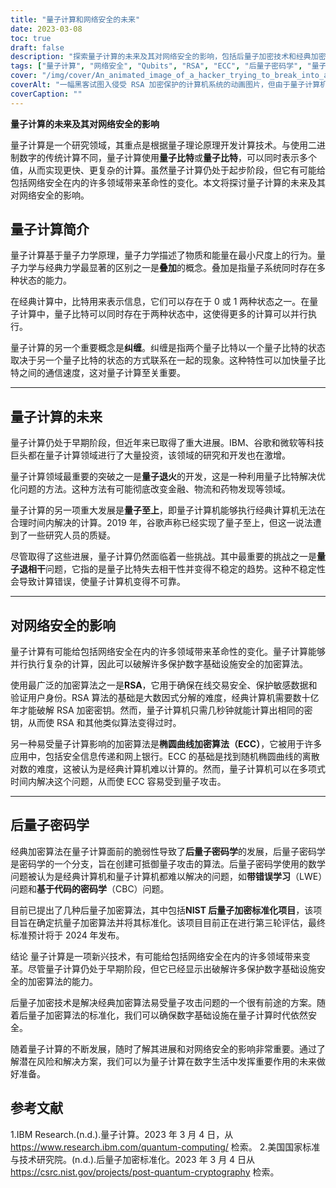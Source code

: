 ```yaml
---
title: "量子计算和网络安全的未来"
date: 2023-03-08
toc: true
draft: false
description: "探索量子计算的未来及其对网络安全的影响，包括后量子加密技术和经典加密算法的漏洞。"
tags: ["量子计算", "网络安全", "Qubits", "RSA", "ECC", "后量子密码学", "量子退火", "量子至上", "叠加", "纠缠", "加密算法", "数字基础设施", "优化问题", "科技巨头", "研发", "去相干性", "在线交易", "安全信息传递", "网上银行", "药物发现"]
cover: "/img/cover/An_animated_image_of_a_hacker_trying_to_break_into_a_computer.png"
coverAlt: "一幅黑客试图入侵受 RSA 加密保护的计算机系统的动画图片，但由于量子计算机在后台几秒钟内就解决了加密问题，黑客最终失败。"
coverCaption: ""
---
```


**量子计算的未来及其对网络安全的影响**

量子计算是一个研究领域，其重点是根据量子理论原理开发计算技术。与使用二进制数字的传统计算不同，量子计算使用**量子比特**或**量子比特**，可以同时表示多个值，从而实现更快、更复杂的计算。虽然量子计算仍处于起步阶段，但它有可能给包括网络安全在内的许多领域带来革命性的变化。本文将探讨量子计算的未来及其对网络安全的影响。

## 量子计算简介

量子计算基于量子力学原理，量子力学描述了物质和能量在最小尺度上的行为。量子力学与经典力学最显著的区别之一是**叠加**的概念。叠加是指量子系统同时存在多种状态的能力。

在经典计算中，比特用来表示信息，它们可以存在于 0 或 1 两种状态之一。在量子计算中，量子比特可以同时存在于两种状态中，这使得更多的计算可以并行执行。

量子计算的另一个重要概念是**纠缠**。纠缠是指两个量子比特以一个量子比特的状态取决于另一个量子比特的状态的方式联系在一起的现象。这种特性可以加快量子比特之间的通信速度，这对量子计算至关重要。

______

## 量子计算的未来

量子计算仍处于早期阶段，但近年来已取得了重大进展。IBM、谷歌和微软等科技巨头都在量子计算领域进行了大量投资，该领域的研究和开发也在激增。

量子计算领域最重要的突破之一是**量子退火**的开发，这是一种利用量子比特解决优化问题的方法。这种方法有可能彻底改变金融、物流和药物发现等领域。

量子计算的另一项重大发展是**量子至上**，即量子计算机能够执行经典计算机无法在合理时间内解决的计算。2019 年，谷歌声称已经实现了量子至上，但这一说法遭到了一些研究人员的质疑。

尽管取得了这些进展，量子计算仍然面临着一些挑战。其中最重要的挑战之一是**量子退相干**问题，它指的是量子比特失去相干性并变得不稳定的趋势。这种不稳定性会导致计算错误，使量子计算机变得不可靠。

______

## 对网络安全的影响

量子计算有可能给包括网络安全在内的许多领域带来革命性的变化。量子计算能够并行执行复杂的计算，因此可以破解许多保护数字基础设施安全的加密算法。

使用最广泛的加密算法之一是**RSA**，它用于确保在线交易安全、保护敏感数据和验证用户身份。RSA 算法的基础是大数因式分解的难度，经典计算机需要数十亿年才能破解 RSA 加密密钥。然而，量子计算机只需几秒钟就能计算出相同的密钥，从而使 RSA 和其他类似算法变得过时。

另一种易受量子计算影响的加密算法是**椭圆曲线加密算法（ECC）**，它被用于许多应用中，包括安全信息传递和网上银行。ECC 的基础是找到随机椭圆曲线的离散对数的难度，这被认为是经典计算机难以计算的。然而，量子计算机可以在多项式时间内解决这个问题，从而使 ECC 容易受到量子攻击。

______

## 后量子密码学

经典加密算法在量子计算面前的脆弱性导致了**后量子密码学**的发展，后量子密码学是密码学的一个分支，旨在创建可抵御量子攻击的算法。后量子密码学使用的数学问题被认为是经典计算机和量子计算机都难以解决的问题，如**带错误学习**（LWE）问题和**基于代码的密码学**（CBC）问题。

目前已提出了几种后量子加密算法，其中包括**NIST 后量子加密标准化项目**，该项目旨在确定抗量子加密算法并将其标准化。该项目目前正在进行第三轮评估，最终标准预计将于 2024 年发布。

结论
量子计算是一项新兴技术，有可能给包括网络安全在内的许多领域带来变革。尽管量子计算仍处于早期阶段，但它已经显示出破解许多保护数字基础设施安全的加密算法的能力。

后量子加密技术是解决经典加密算法易受量子攻击问题的一个很有前途的方案。随着后量子加密算法的标准化，我们可以确保数字基础设施在量子计算时代依然安全。

随着量子计算的不断发展，随时了解其进展和对网络安全的影响非常重要。通过了解潜在风险和解决方案，我们可以为量子计算在数字生活中发挥重要作用的未来做好准备。

## 参考文献

1.IBM Research.(n.d.).量子计算。2023 年 3 月 4 日，从 https://www.research.ibm.com/quantum-computing/ 检索。
2.美国国家标准与技术研究院。(n.d.).后量子加密标准化。2023 年 3 月 4 日从 https://csrc.nist.gov/projects/post-quantum-cryptography 检索。
